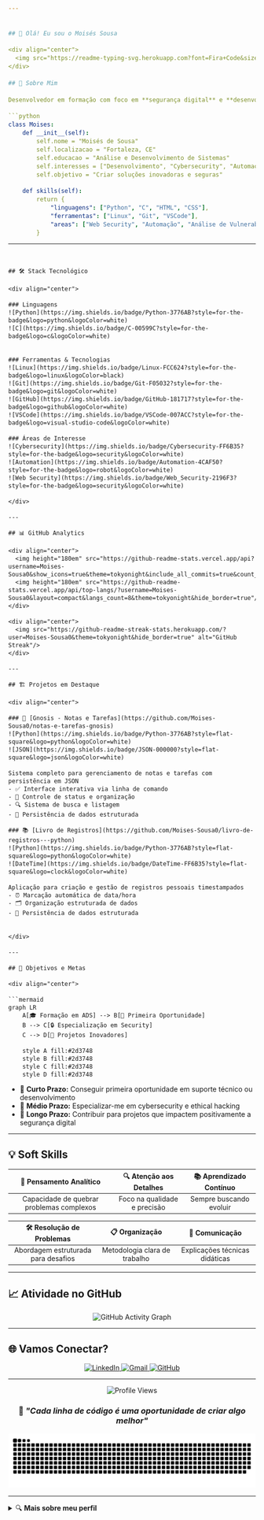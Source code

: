 ```yaml
---


## 👋 Olá! Eu sou o Moisés Sousa

<div align="center">
  <img src="https://readme-typing-svg.herokuapp.com?font=Fira+Code&size=22&pause=1000&color=00D4AA&center=true&vCenter=true&width=435&lines=Desenvolvedor+%26+Segurança+Digital;Estudante+de+ADS;Apaixonado+por+Tecnologia" alt="Typing SVG" />
</div>

## 🚀 Sobre Mim

Desenvolvedor em formação com foco em **segurança digital** e **desenvolvimento de software**. Atualmente cursando **Análise e Desenvolvimento de Sistemas** em Fortaleza/CE, com uma paixão genuína por entender como as coisas funcionam e como torná-las mais seguras e eficientes.

```python
class Moises:
    def __init__(self):
        self.nome = "Moisés de Sousa"
        self.localizacao = "Fortaleza, CE"
        self.educacao = "Análise e Desenvolvimento de Sistemas"
        self.interesses = ["Desenvolvimento", "Cybersecurity", "Automação"]
        self.objetivo = "Criar soluções inovadoras e seguras"
    
    def skills(self):
        return {
            "linguagens": ["Python", "C", "HTML", "CSS"],
            "ferramentas": ["Linux", "Git", "VSCode"],
            "areas": ["Web Security", "Automação", "Análise de Vulnerabilidades"]
        }
```

---
```


## 🛠️ Stack Tecnológico

<div align="center">
  
### Linguagens
![Python](https://img.shields.io/badge/Python-3776AB?style=for-the-badge&logo=python&logoColor=white)
![C](https://img.shields.io/badge/C-00599C?style=for-the-badge&logo=c&logoColor=white)


### Ferramentas & Tecnologias
![Linux](https://img.shields.io/badge/Linux-FCC624?style=for-the-badge&logo=linux&logoColor=black)
![Git](https://img.shields.io/badge/Git-F05032?style=for-the-badge&logo=git&logoColor=white)
![GitHub](https://img.shields.io/badge/GitHub-181717?style=for-the-badge&logo=github&logoColor=white)
![VSCode](https://img.shields.io/badge/VSCode-007ACC?style=for-the-badge&logo=visual-studio-code&logoColor=white)

### Áreas de Interesse
![Cybersecurity](https://img.shields.io/badge/Cybersecurity-FF6B35?style=for-the-badge&logo=security&logoColor=white)
![Automation](https://img.shields.io/badge/Automation-4CAF50?style=for-the-badge&logo=robot&logoColor=white)
![Web Security](https://img.shields.io/badge/Web_Security-2196F3?style=for-the-badge&logo=security&logoColor=white)

</div>

---

## 📊 GitHub Analytics

<div align="center">
  <img height="180em" src="https://github-readme-stats.vercel.app/api?username=Moises-Sousa0&show_icons=true&theme=tokyonight&include_all_commits=true&count_private=true&hide_border=true"/>
  <img height="180em" src="https://github-readme-stats.vercel.app/api/top-langs/?username=Moises-Sousa0&layout=compact&langs_count=8&theme=tokyonight&hide_border=true"/>
</div>

<div align="center">
  <img src="https://github-readme-streak-stats.herokuapp.com/?user=Moises-Sousa0&theme=tokyonight&hide_border=true" alt="GitHub Streak"/>
</div>

---

## 🏗️ Projetos em Destaque

<div align="center">

### 📝 [Gnosis - Notas e Tarefas](https://github.com/Moises-Sousa0/notas-e-tarefas-gnosis)
![Python](https://img.shields.io/badge/Python-3776AB?style=flat-square&logo=python&logoColor=white)
![JSON](https://img.shields.io/badge/JSON-000000?style=flat-square&logo=json&logoColor=white)

Sistema completo para gerenciamento de notas e tarefas com persistência em JSON
- ✅ Interface interativa via linha de comando
- 🔄 Controle de status e organização
- 🔍 Sistema de busca e listagem
- 💾 Persistência de dados estruturada

### 📚 [Livro de Registros](https://github.com/Moises-Sousa0/livro-de-registros---python)
![Python](https://img.shields.io/badge/Python-3776AB?style=flat-square&logo=python&logoColor=white)
![DateTime](https://img.shields.io/badge/DateTime-FF6B35?style=flat-square&logo=clock&logoColor=white)

Aplicação para criação e gestão de registros pessoais timestampados
- ⏰ Marcação automática de data/hora
- 🗂️ Organização estruturada de dados
- 💾 Persistência de dados estruturada


</div>

---

## 🎯 Objetivos e Metas

<div align="center">

```mermaid
graph LR
    A[🎓 Formação em ADS] --> B[💼 Primeira Oportunidade]
    B --> C[🔒 Especialização em Security]
    C --> D[🚀 Projetos Inovadores]
    
    style A fill:#2d3748
    style B fill:#2d3748
    style C fill:#2d3748
    style D fill:#2d3748
```

</div>

- 🔹 **Curto Prazo:** Conseguir primeira oportunidade em suporte técnico ou desenvolvimento
- 🔹 **Médio Prazo:** Especializar-me em cybersecurity e ethical hacking
- 🔹 **Longo Prazo:** Contribuir para projetos que impactem positivamente a segurança digital

---

## 💡 Soft Skills

<div align="center">

| 🧠 **Pensamento Analítico** | 🔍 **Atenção aos Detalhes** | 📚 **Aprendizado Contínuo** |
|:---:|:---:|:---:|
| Capacidade de quebrar problemas complexos | Foco na qualidade e precisão | Sempre buscando evoluir |

| 🛠️ **Resolução de Problemas** | 📋 **Organização** | 🤝 **Comunicação** |
|:---:|:---:|:---:|
| Abordagem estruturada para desafios | Metodologia clara de trabalho | Explicações técnicas didáticas |

</div>

---

## 📈 Atividade no GitHub

<div align="center">
  <img src="https://github-readme-activity-graph.vercel.app/graph?username=Moises-Sousa0&custom_title=Contribuições%20dos%20Últimos%20Meses&hide_border=true&theme=tokyo-night" alt="GitHub Activity Graph"/>
</div>

---

## 🌐 Vamos Conectar?

<div align="center">
  <a href="https://www.linkedin.com/in/mois%C3%A9s-sousa-20132a267/">
    <img src="https://img.shields.io/badge/LinkedIn-0077B5?style=for-the-badge&logo=linkedin&logoColor=white" alt="LinkedIn"/>
  </a>
  <a href="mailto:moisessousanow@gmail.com">
    <img src="https://img.shields.io/badge/Gmail-D14836?style=for-the-badge&logo=gmail&logoColor=white" alt="Gmail"/>
  </a>
  <a href="https://github.com/Moises-Sousa0">
    <img src="https://img.shields.io/badge/GitHub-100000?style=for-the-badge&logo=github&logoColor=white" alt="GitHub"/>
  </a>
</div>

---

<div align="center">
  <img src="https://komarev.com/ghpvc/?username=Moises-Sousa0&color=blueviolet&style=for-the-badge" alt="Profile Views"/>
  
  ### 💫 _"Cada linha de código é uma oportunidade de criar algo melhor"_
  
  <img src="https://raw.githubusercontent.com/Platane/snk/output/github-contribution-grid-snake.svg" alt="Snake animation"/>
</div>

---

<details>
<summary>🔍 <strong>Mais sobre meu perfil</strong></summary>

### 🎓 Formação & Certificações
- **Em andamento:** Análise e Desenvolvimento de Sistemas
- **Concluído:** Ensino Médio (2024)
- **Autodidata:** Cybersecurity, Linux, Python

### 📚 Atualmente Estudando
- Ethical Hacking e Penetration Testing
- Frameworks de desenvolvimento Python
- Arquitetura de software seguro
- Metodologias ágeis

### 🏅 Conquistas Pessoais
- Mais de **200 commits** no GitHub em 2024
- **2 projetos** completos e funcionais
- Conhecimento autodidata em múltiplas tecnologias
- Participação ativa em comunidades tech

</details>
